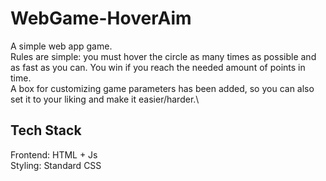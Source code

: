 # WebGame-HoverAim
A simple web app game.\
Rules are simple: you must hover the circle as many times as possible and as fast as you can. You win if you reach the needed amount of points in time.\
A box for customizing game parameters has been added, so you can also set it to your liking and make it easier/harder.\

## Tech Stack
Frontend: HTML + Js\
Styling: Standard CSS

